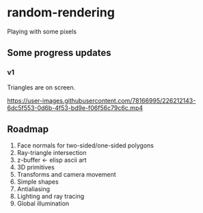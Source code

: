 # random-rendering
Playing with some pixels

## Some progress updates

### v1

Triangles are on screen.

https://user-images.githubusercontent.com/78166995/226212143-6dc5f553-0d6b-4f53-bd9e-f06f56c79c6c.mp4

## Roadmap

1. Face normals for two-sided/one-sided polygons
1. Ray-triangle intersection
2. z-buffer <- elisp ascii art
3. 3D primitives
4. Transforms and camera movement
5. Simple shapes
6. Antialiasing
7. Lighting and ray tracing
8. Global illumination
